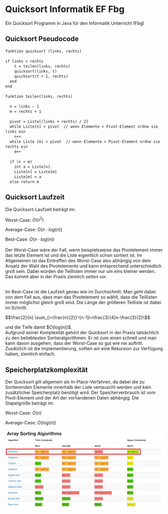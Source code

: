 # Quicksort Informatik EF Fbg

Ein Quicksort Programm in Java für den Informatik Unterricht (Fbg)

## Quicksort Pseudocode

```
funktion quicksort (links, rechts)

if links < rechts
    t = teilen(links, rechts)
    quicksort(links, t)
    quicksort(t + 1, rechts)
  end
end

funktion teilen(links, rechts)
  
  n = links – 1
  m = rechts + 1

  pivot = Liste[(links + rechts) / 2]
  while Liste[n] < pivot  // wenn Elemente < Pivot-Element ordne sie links ein
    n++
  while Liste [m] > pivot  // wenn Elemente > Pivot-Element ordne sie rechts ein
    m++

  if (n < m)
    int a = Liste[n]
    Liste[n] = Liste[m]
    Liste[m] = a
  else return m
  ```


## Quicksort Laufzeit

Die Quicksort-Laufzeit beträgt im:
  

Worst-Case: $O(n^2)$   

Average-Case: $O(n \cdot log⁡(n))$   

Best-Case: $O(n \cdot log⁡(n))$   
 <br>
Der Worst-Case wäre der Fall, wenn beispielsweise das Pivotelement immer das letzte Element ist und die Liste eigentlich schon sortiert ist. Im Allgemeinen ist das Eintreffen des Worst-Case also abhängig von dem Ansatz der Wahl des Pivotelements und kann entsprechend unterschiedlich groß sein. Dabei würden die Teillisten immer nur um eins kleiner werden. Das kommt aber in der Praxis ziemlich selten vor.
  
 <br>
Im Best-Case ist die Laufzeit genau wie im Durchschnitt. Man geht dabei von dem Fall aus, dass man das Pivotelement so wählt, dass die Teillisten immer möglichst gleich groß sind. Die Länge der größeren Teilliste ist dabei im Schnitt: 

\$$\frac{2}{n} \sum_{i=\frac{n}{2}}^{n-1}i=\frac{3}{4}n-\frac{3}{2}\$$

und die Tiefe damit \$O(log⁡(n))\$. 
<br>
Aufgrund seiner Komplexität gehört der Quicksort in der Praxis tatsächlich zu den beliebtesten Sortieralgorithmen. Er ist zum einen schnell und man kann davon ausgehen, dass der Worst-Case so gut wie nie auftritt. Zusätzlich ist die Implementierung, sollten wir eine Rekursion zur Verfügung haben, ziemlich einfach.

## Speicherplatzkomplexität
Der Quicksort gilt allgemein als In-Place-Verfahren, da dabei die zu Sortierenden Elemente innerhalb der Liste vertauscht werden und kein zusätzlicher Speicherplatz benötigt wird. Der Speicherverbrauch ist vom Pivot-Element und der Art der vorhandenen Daten abhängig. Die Stapelgröße beträgt im:
  
Worst-Case: $O(n)$   

Average-Case: $O(log⁡(n))$

![Alt-Text](/img/quicksort.png)
